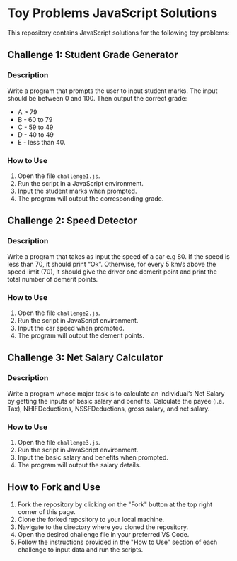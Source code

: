 # Toy Problems JavaScript Solutions

This repository contains JavaScript solutions for the following toy problems:

## Challenge 1: Student Grade Generator

### Description
Write a program that prompts the user to input student marks. The input should be between 0 and 100. Then output the correct grade:

- A > 79
- B - 60 to 79
- C - 59 to 49
- D - 40 to 49
- E - less than 40.

### How to Use
1. Open the file `challenge1.js`.
2. Run the script in a JavaScript environment.
3. Input the student marks when prompted.
4. The program will output the corresponding grade.

## Challenge 2: Speed Detector

### Description
Write a program that takes as input the speed of a car e.g 80. If the speed is less than 70, it should print “Ok”. Otherwise, for every 5 km/s above the speed limit (70), it should give the driver one demerit point and print the total number of demerit points.

### How to Use
1. Open the file `challenge2.js`.
2. Run the script in JavaScript environment.
3. Input the car speed when prompted.
4. The program will output the demerit points.

## Challenge 3: Net Salary Calculator

### Description
Write a program whose major task is to calculate an individual’s Net Salary by getting the inputs of basic salary and benefits. Calculate the payee (i.e. Tax), NHIFDeductions, NSSFDeductions, gross salary, and net salary.

### How to Use
1. Open the file `challenge3.js`.
2. Run the script in JavaScript environment.
3. Input the basic salary and benefits when prompted.
4. The program will output the salary details.

## How to Fork and Use

1. Fork the repository by clicking on the "Fork" button at the top right corner of this page.
2. Clone the forked repository to your local machine.
3. Navigate to the directory where you cloned the repository.
4. Open the desired challenge file in your preferred VS Code.
5. Follow the instructions provided in the "How to Use" section of each challenge to input data and run the scripts.



